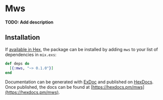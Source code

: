 # Mws

**TODO: Add description**

## Installation

If [available in Hex](https://hex.pm/docs/publish), the package can be installed
by adding `mws` to your list of dependencies in `mix.exs`:

```elixir
def deps do
  [{:mws, "~> 0.1.0"}]
end
```

Documentation can be generated with [ExDoc](https://github.com/elixir-lang/ex_doc)
and published on [HexDocs](https://hexdocs.pm). Once published, the docs can
be found at [https://hexdocs.pm/mws](https://hexdocs.pm/mws).

